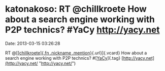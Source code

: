 katonakoso: RT \@chillkroete How about a search engine working with P2P technics? \#YaCy http://yacy.net
========================================================================================================

Date: 2013-03-15 03:26:28

RT @[[[chillkroete]{.fn .nickname
.mention}](http://identi.ca/user/713894){.url}]{.vcard} How about a
search engine working with P2P technics?
\#[[YaCy](http://identi.ca/tag/yacy)]{.tag}
[http://yacy.net](http://yacy.net/ "http://yacy.net/")
